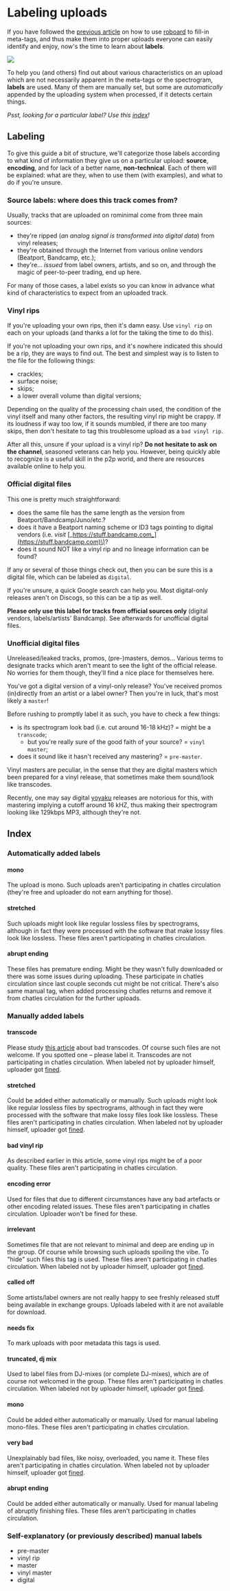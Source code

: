 # Labeling uploads

If you have followed the [previous article](./) on how to use [roboard](https://romnml.rv7.ru) to fill-in meta-tags, and thus make them into proper uploads everyone can easily identify and enjoy, now's the time to learn about **labels**.

![](../../.gitbook/assets/image%20%2858%29.png)

To help you \(and others\) find out about various characteristics on an upload which are not necessarily apparent in the meta-tags or the spectrogram, **labels** are used. Many of them are manually set, but some are _automatically_ appended by the uploading system when processed, if it detects certain things.

_Psst, looking for a particular label? Use this_ [_index_](labeling-uploads.md#index)_!_

## Labeling

To give this guide a bit of structure, we'll categorize those labels according to what kind of information they give us on a particular upload: **source**, **encoding**, and for lack of a better name, **non-technical**. Each of them will be explained: what are they, when to use them \(with examples\), and what to do if you're unsure.

### Source labels: where does this track comes from?

Usually, tracks that are uploaded on rominimal come from three main sources:

* they're ripped \(_an analog signal is transformed into digital data_\) from vinyl releases;
* they're obtained through the Internet from various online vendors \(Beatport, Bandcamp, etc.\);
* they're... _issued_ from label owners, artists, and so on, and through the magic of peer-to-peer trading, end up here.

For many of those cases, a label exists so you can know in advance what kind of characteristics to expect from an uploaded track.

### **Vinyl rips**

If you're uploading your own rips, then it's damn easy. Use `vinyl rip` on each on your uploads \(and thanks a lot for the taking the time to do this\).

If you're not uploading your own rips, and it's nowhere indicated this should be a rip, they are ways to find out. The best and simplest way is to listen to the file for the following things:

* crackles;
* surface noise;
* skips;
* a lower overall volume than digital versions;

Depending on the quality of the processing chain used, the condition of the vinyl itself and many other factors, the resulting vinyl rip might be crappy. If its loudness if way too low, if it sounds mumbled, if there are too many skips, then don't hesitate to tag this troublesome upload as a `bad vinyl rip`.

After all this, unsure if your upload is a vinyl rip? **Do not hesitate to ask on the channel**, seasoned veterans can help you. However, being quickly able to recognize is a useful skill in the p2p world, and there are resources available online to help you.

### **Official digital files**

This one is pretty much straightforward:

* does the same file has the same length as the version from Beatport/Bandcamp/Juno/etc.?
* does it have a Beatport naming scheme or ID3 tags pointing to digital vendors \(i.e. _visit_ [_https://stuff.bandcamp.com_](https://stuff.bandcamp.com)\)?
* does it sound NOT like a vinyl rip and no lineage information can be found?

If any or several of those things check out, then you can be sure this is a digital file, which can be labeled as `digital`.

If you're unsure, a quick Google search can help you. Most digital-only releases aren't on Discogs, so this can be a tip as well.

**Please only use this label for tracks from official sources only** \(digital vendors, labels/artists' Bandcamp\). See afterwards for unofficial digital files.

### **Unofficial digital files**

Unreleased/leaked tracks, promos, \(pre-\)masters, demos... Various terms to designate tracks which aren't meant to see the light of the official release. No worries for them though, they'll find a nice place for themselves here.

You've got a digital version of a vinyl-only release? You've received promos \(in\)directly from an artist or a label owner? Then you're in luck, that's most likely a `master`!

Before rushing to promptly label it as such, you have to check a few things:

* is its spectrogram look bad \(i.e. cut around 16-18 kHz\)? = might be a `transcode`;
  * but you're really sure of the good faith of your source? = `vinyl master`;
* does it sound like it hasn't received any mastering? = `pre-master`.

Vinyl masters are peculiar, in the sense that they are digital masters which been prepared for a vinyl release, that sometimes make them sound/look like transcodes.

Recently, one may say digital [yoyaku](https://www.discogs.com/label/1119605-yoyaku) releases are notorious for this, with mastering implying a cutoff around 16 kHZ, thus making their spectrogram looking like 129kbps MP3, although they're not.

## Index

### Automatically added labels

#### **mono**

The upload is mono. Such uploads aren't participating in chatles circulation \(they're free and uploader do not earn anything for those\).

#### **stretched**

Such uploads might look like regular lossless files by spectrograms, although in fact they were processed with the software that make lossy files look like lossless. These files aren't participating in chatles circulation.

#### **abrupt ending**

These files has premature ending. Might be they wasn't fully downloaded or there was some issues during uploading. These participate in chatles circulation since last couple seconds cut might be not critical. There's also same manual tag, when added processing chatles returns and remove it from chatles circulation for the further uploads.

### Manually added labels

#### transcode

Please study [this article](https://bit.ly/2qyzphj) about bad transcodes. Of course such files are not welcome. If you spotted one – please label it. Transcodes are not participating in chatles circulation. When labeled not by uploader himself, uploader got [fined](../../#penalty-scale).

#### stretched

Could be added either automatically or manually. Such uploads might look like regular lossless files by spectrograms, although in fact they were processed with the software that make lossy files look like lossless. These files aren't participating in chatles circulation. When labeled not by uploader himself, uploader got [fined](../../#penalty-scale).

#### bad vinyl rip

As described earlier in this article, some vinyl rips might be of a poor quality. These files aren't participating in chatles circulation.

#### encoding error

Used for files that due to different circumstances have any bad artefacts or other encoding related issues. These files aren't participating in chatles circulation. Uploader won't be fined for these.

#### irrelevant

Sometimes file that are not relevant to minimal and deep are ending up in the group. Of course while browsing such uploads spoiling the vibe. To "hide" such files this tag is used. These files aren't participating in chatles circulation. When labeled not by uploader himself, uploader got [fined](../../#penalty-scale).

#### called off

Some artists/label owners are not really happy to see freshly released stuff being available in exchange groups. Uploads labeled with it are not available for download.

#### needs fix

To mark uploads with poor metadata this tags is used.

#### truncated, dj mix

Used to label files from DJ-mixes \(or complete DJ-mixes\), which are of course not welcomed in the group. These files aren't participating in chatles circulation. When labeled not by uploader himself, uploader got [fined](../../#penalty-scale).

#### mono

Could be added either automatically or manually. Used for manual labeling mono-files. These files aren't participating in chatles circulation.

#### very bad

Unexplainably bad files, like noisy, overloaded, you name it. These files aren't participating in chatles circulation. When labeled not by uploader himself, uploader got [fined](../../#penalty-scale).

#### abrupt ending

Could be added either automatically or manually. Used for manual labeling of abruptly finishing files. These files aren't participating in chatles circulation.

### Self-explanatory \(or previously described\) manual labels

* pre-master
* vinyl rip
* master
* vinyl master
* digital

